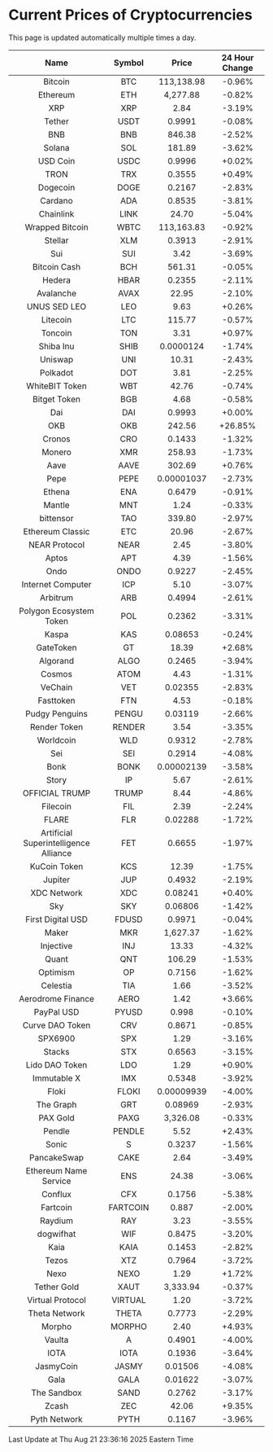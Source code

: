 # Current Prices of Cryptocurrencies
This page is updated automatically multiple times a day.

| Name | Symbol | Price | 24 Hour Change |
| :---: |:---:| :---: | :---: |
| Bitcoin | BTC | 113,138.98 | -0.96% |
| Ethereum | ETH | 4,277.88 | -0.82% |
| XRP | XRP | 2.84 | -3.19% |
| Tether | USDT | 0.9991 | -0.08% |
| BNB | BNB | 846.38 | -2.52% |
| Solana | SOL | 181.89 | -3.62% |
| USD Coin | USDC | 0.9996 | +0.02% |
| TRON | TRX | 0.3555 | +0.49% |
| Dogecoin | DOGE | 0.2167 | -2.83% |
| Cardano | ADA | 0.8535 | -3.81% |
| Chainlink | LINK | 24.70 | -5.04% |
| Wrapped Bitcoin | WBTC | 113,163.83 | -0.92% |
| Stellar | XLM | 0.3913 | -2.91% |
| Sui | SUI | 3.42 | -3.69% |
| Bitcoin Cash | BCH | 561.31 | -0.05% |
| Hedera | HBAR | 0.2355 | -2.11% |
| Avalanche | AVAX | 22.95 | -2.10% |
| UNUS SED LEO | LEO | 9.63 | +0.26% |
| Litecoin | LTC | 115.77 | -0.57% |
| Toncoin | TON | 3.31 | +0.97% |
| Shiba Inu | SHIB | 0.0000124 | -1.74% |
| Uniswap | UNI | 10.31 | -2.43% |
| Polkadot | DOT | 3.81 | -2.25% |
| WhiteBIT Token | WBT | 42.76 | -0.74% |
| Bitget Token | BGB | 4.68 | -0.58% |
| Dai | DAI | 0.9993 | +0.00% |
| OKB | OKB | 242.56 | +26.85% |
| Cronos | CRO | 0.1433 | -1.32% |
| Monero | XMR | 258.93 | -1.73% |
| Aave | AAVE | 302.69 | +0.76% |
| Pepe | PEPE | 0.00001037 | -2.73% |
| Ethena | ENA | 0.6479 | -0.91% |
| Mantle | MNT | 1.24 | -0.33% |
| bittensor | TAO | 339.80 | -2.97% |
| Ethereum Classic | ETC | 20.96 | -2.67% |
| NEAR Protocol | NEAR | 2.45 | -3.80% |
| Aptos | APT | 4.39 | -1.56% |
| Ondo | ONDO | 0.9227 | -2.45% |
| Internet Computer | ICP | 5.10 | -3.07% |
| Arbitrum | ARB | 0.4994 | -2.61% |
| Polygon Ecosystem Token | POL | 0.2362 | -3.31% |
| Kaspa | KAS | 0.08653 | -0.24% |
| GateToken | GT | 18.39 | +2.68% |
| Algorand | ALGO | 0.2465 | -3.94% |
| Cosmos | ATOM | 4.43 | -1.31% |
| VeChain | VET | 0.02355 | -2.83% |
| Fasttoken | FTN | 4.53 | -0.18% |
| Pudgy Penguins | PENGU | 0.03119 | -2.66% |
| Render Token | RENDER | 3.54 | -3.35% |
| Worldcoin | WLD | 0.9312 | -2.78% |
| Sei | SEI | 0.2914 | -4.08% |
| Bonk | BONK | 0.00002139 | -3.58% |
| Story | IP | 5.67 | -2.61% |
| OFFICIAL TRUMP | TRUMP | 8.44 | -4.86% |
| Filecoin | FIL | 2.39 | -2.24% |
| FLARE | FLR | 0.02288 | -1.72% |
| Artificial Superintelligence Alliance | FET | 0.6655 | -1.97% |
| KuCoin Token | KCS | 12.39 | -1.75% |
| Jupiter | JUP | 0.4932 | -2.19% |
| XDC Network | XDC | 0.08241 | +0.40% |
| Sky | SKY | 0.06806 | -1.42% |
| First Digital USD | FDUSD | 0.9971 | -0.04% |
| Maker | MKR | 1,627.37 | -1.62% |
| Injective | INJ | 13.33 | -4.32% |
| Quant | QNT | 106.29 | -1.53% |
| Optimism | OP | 0.7156 | -1.62% |
| Celestia | TIA | 1.66 | -3.52% |
| Aerodrome Finance | AERO | 1.42 | +3.66% |
| PayPal USD | PYUSD | 0.998 | -0.10% |
| Curve DAO Token | CRV | 0.8671 | -0.85% |
| SPX6900 | SPX | 1.29 | -3.16% |
| Stacks | STX | 0.6563 | -3.15% |
| Lido DAO Token | LDO | 1.29 | +0.90% |
| Immutable X | IMX | 0.5348 | -3.92% |
| Floki | FLOKI | 0.00009939 | -4.00% |
| The Graph | GRT | 0.08969 | -2.93% |
| PAX Gold | PAXG | 3,326.08 | -0.33% |
| Pendle | PENDLE | 5.52 | +2.43% |
| Sonic | S | 0.3237 | -1.56% |
| PancakeSwap | CAKE | 2.64 | -3.49% |
| Ethereum Name Service | ENS | 24.38 | -3.06% |
| Conflux | CFX | 0.1756 | -5.38% |
| Fartcoin | FARTCOIN | 0.887 | -2.00% |
| Raydium | RAY | 3.23 | -3.55% |
| dogwifhat | WIF | 0.8475 | -3.20% |
| Kaia | KAIA | 0.1453 | -2.82% |
| Tezos | XTZ | 0.7964 | -3.72% |
| Nexo | NEXO | 1.29 | +1.72% |
| Tether Gold | XAUT | 3,333.94 | -0.37% |
| Virtual Protocol | VIRTUAL | 1.20 | -3.72% |
| Theta Network | THETA | 0.7773 | -2.29% |
| Morpho | MORPHO | 2.40 | +4.93% |
| Vaulta | A | 0.4901 | -4.00% |
| IOTA | IOTA | 0.1936 | -3.64% |
| JasmyCoin | JASMY | 0.01506 | -4.08% |
| Gala | GALA | 0.01622 | -3.07% |
| The Sandbox | SAND | 0.2762 | -3.17% |
| Zcash | ZEC | 42.06 | +9.35% |
| Pyth Network | PYTH | 0.1167 | -3.96% |

Last Update at Thu Aug 21 23:36:16 2025 Eastern Time